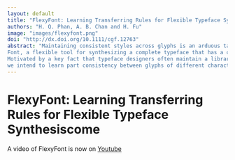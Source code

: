 ```yaml
---
layout: default
title: "FlexyFont: Learning Transferring Rules for Flexible Typeface Synthesis"
authors: "H. Q. Phan, A. B. Chan and H. Fu"
image: "images/flexyfont.png"
doi: "http://dx.doi.org/10.1111/cgf.12763" 
abstract: "Maintaining consistent styles across glyphs is an arduous task in typeface design. In this work we introduce Flexy-
Font, a flexible tool for synthesizing a complete typeface that has a consistent style with a given small set of glyphs.
Motivated by a key fact that typeface designers often maintain a library of glyph parts to achieve a consistent typeface,
we intend to learn part consistency between glyphs of different characters across typefaces. We take a part assembling approach by firstly decomposing the given glyphs into semantic parts and then assembling them according to learned sets of transferring rules to reconstruct the missing glyphs. To maintain style consistency, we represent the style of a font as a vector of pairwise part similarities. By learning a distribution over these feature vectors, we are able to predict the style of a novel typeface given only a few examples. We utilize a popular machine learning method as well as retrieval-based methods to quantitatively assess the performance of our feature vector, resulting in favorable results. We also present an intuitive interface that allows users to interactively create novel typefaces with ease. The synthesized fonts can be directly used in real-world design."
---
```


# FlexyFont: Learning Transferring Rules for Flexible Typeface Synthesiscome

A video of FlexyFont is now on [Youtube](https://youtu.be/oFYkG4OAFBg)
